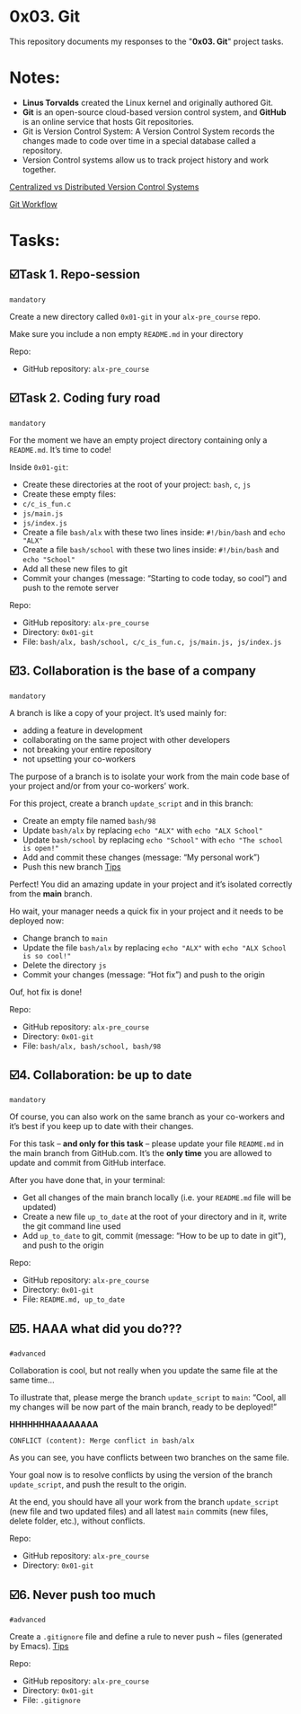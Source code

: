 # **0x03. Git**
This repository documents my responses to the "**0x03. Git**" project tasks. 

# Notes:
- **Linus Torvalds** created the Linux kernel and originally authored Git.
- **Git** is an open-source cloud-based version control system, and **GitHub** is an online service that hosts Git repositories. 
- Git is Version Control System: A Version Control System records the changes made to code over time in a special database called a repository.  
- Version Control systems allow us to track project history and work together. 

[Centralized vs Distributed Version Control Systems](https://drive.google.com/file/d/1KiLuE95z5jQjgOq6I_fIcpW27RMedJhu/view?usp=share_link)

[Git Workflow](https://drive.google.com/file/d/1ZLG52CEPLZk_nwpKwQ28Zk-3Y24b6k5g/view?usp=share_link)

# Tasks:
## ☑️Task 1. Repo-session
`mandatory`

Create a new directory called `0x01-git` in your `alx-pre_course` repo.

Make sure you include a non empty `README.md` in your directory

Repo:
- GitHub repository: `alx-pre_course`

## ☑️Task 2. Coding fury road 
`mandatory`

For the moment we have an empty project directory containing only a `README.md`. It’s time to code!

Inside `0x01-git`:
- Create these directories at the root of your project: `bash`, `c`, `js`
- Create these empty files:
- `c/c_is_fun.c`
- `js/main.js`
- `js/index.js`
- Create a file `bash/alx` with these two lines inside: `#!/bin/bash` and `echo "ALX"`
- Create a file `bash/school` with these two lines inside: `#!/bin/bash` and `echo "School"`
- Add all these new files to git
- Commit your changes (message: “Starting to code today, so cool”) and push to the remote server

Repo:
- GitHub repository: `alx-pre_course`
- Directory: `0x01-git`
- File: `bash/alx, bash/school, c/c_is_fun.c, js/main.js, js/index.js`

## ☑️3. Collaboration is the base of a company
`mandatory`

A branch is like a copy of your project. It’s used mainly for:
- adding a feature in development
- collaborating on the same project with other developers
- not breaking your entire repository
- not upsetting your co-workers

The purpose of a branch is to isolate your work from the main code base of your project and/or from your co-workers’ work.

For this project, create a branch `update_script` and in this branch:
- Create an empty file named `bash/98`
- Update `bash/alx` by replacing `echo "ALX"` with `echo "ALX School"`
- Update `bash/school` by replacing `echo "School"` with `echo "The school is open!"`
- Add and commit these changes (message: “My personal work”)
- Push this new branch [Tips](https://docs.github.com/en/get-started/using-git/pushing-commits-to-a-remote-repository)

Perfect! You did an amazing update in your project and it’s isolated correctly from the **main** branch.

Ho wait, your manager needs a quick fix in your project and it needs to be deployed now:
- Change branch to `main`
- Update the file `bash/alx` by replacing `echo "ALX"` with `echo "ALX School is so cool!"`
- Delete the directory `js`
- Commit your changes (message: “Hot fix”) and push to the origin

Ouf, hot fix is done!

Repo:
- GitHub repository: `alx-pre_course`
- Directory: `0x01-git`
- File: `bash/alx, bash/school, bash/98`
   
## ☑️4. Collaboration: be up to date
`mandatory`

Of course, you can also work on the same branch as your co-workers and it’s best if you keep up to date with their changes.

For this task – **and only for this task** – please update your file `README.md` in the main branch from GitHub.com. It’s the **only time** you are allowed to update and commit from GitHub interface.

After you have done that, in your terminal:
- Get all changes of the main branch locally (i.e. your `README.md` file will be updated)
- Create a new file `up_to_date` at the root of your directory and in it, write the git command line used
- Add `up_to_date` to git, commit (message: “How to be up to date in git”), and push to the origin

Repo:
- GitHub repository: `alx-pre_course`
- Directory: `0x01-git`
- File: `README.md, up_to_date`
   
## ☑️5. HAAA what did you do???
`#advanced`

Collaboration is cool, but not really when you update the same file at the same time…

To illustrate that, please merge the branch `update_script` to `main`: “Cool, all my changes will be now part of the main branch, ready to be deployed!”

**HHHHHHHAAAAAAAA**
```
CONFLICT (content): Merge conflict in bash/alx
```
As you can see, you have conflicts between two branches on the same file.

Your goal now is to resolve conflicts by using the version of the branch `update_script`, and push the result to the origin.

At the end, you should have all your work from the branch `update_script` (new file and two updated files) and all latest `main` commits (new files, delete folder, etc.), without conflicts.

Repo:
- GitHub repository: `alx-pre_course`
- Directory: `0x01-git`

## ☑️6. Never push too much
`#advanced`

Create a `.gitignore` file and define a rule to never push ~ files (generated by Emacs). [Tips](https://git-scm.com/docs/gitignore)

Repo:
- GitHub repository: `alx-pre_course`
- Directory: `0x01-git`
- File: `.gitignore`


